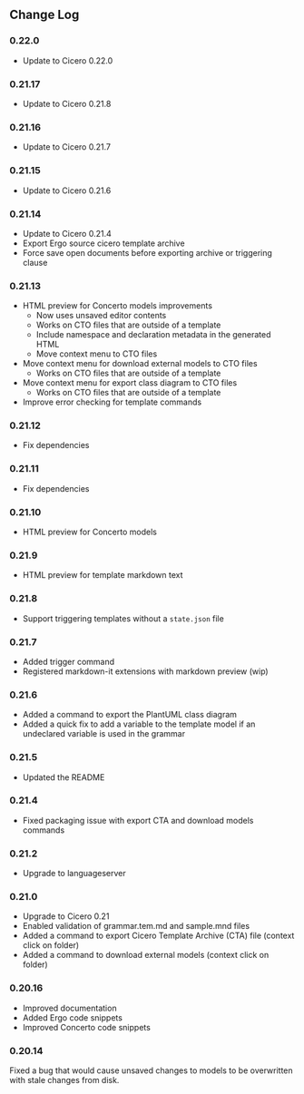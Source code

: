 ## Change Log

### 0.22.0
- Update to Cicero 0.22.0
### 0.21.17
- Update to Cicero 0.21.8

### 0.21.16
- Update to Cicero 0.21.7

### 0.21.15
- Update to Cicero 0.21.6

### 0.21.14
- Update to Cicero 0.21.4
- Export Ergo source cicero template archive
- Force save open documents before exporting archive or triggering clause

### 0.21.13

- HTML preview for Concerto models improvements
   - Now uses unsaved editor contents
   - Works on CTO files that are outside of a template
   - Include namespace and declaration metadata in the generated HTML
   - Move context menu to CTO files
- Move context menu for download external models to CTO files
   - Works on CTO files that are outside of a template
- Move context menu for export class diagram to CTO files
   - Works on CTO files that are outside of a template
- Improve error checking for template commands

### 0.21.12

- Fix dependencies

### 0.21.11

- Fix dependencies

### 0.21.10

- HTML preview for Concerto models

### 0.21.9

- HTML preview for template markdown text

### 0.21.8

- Support triggering templates without a `state.json` file

### 0.21.7

- Added trigger command
- Registered markdown-it extensions with markdown preview (wip)

### 0.21.6

- Added a command to export the PlantUML class diagram
- Added a quick fix to add a variable to the template model if an undeclared variable is used in the grammar

### 0.21.5

- Updated the README

### 0.21.4

- Fixed packaging issue with export CTA and download models commands

### 0.21.2

- Upgrade to languageserver

### 0.21.0

- Upgrade to Cicero 0.21
- Enabled validation of grammar.tem.md and sample.mnd files
- Added a command to export Cicero Template Archive (CTA) file (context click on folder)
- Added a command to download external models (context click on folder)

### 0.20.16

- Improved documentation
- Added Ergo code snippets
- Improved Concerto code snippets

### 0.20.14

Fixed a bug that would cause unsaved changes to models to be overwritten with stale changes from disk.
